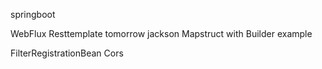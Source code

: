 springboot

WebFlux
Resttemplate tomorrow 
jackson 
Mapstruct with Builder example

FilterRegistrationBean
Cors


